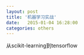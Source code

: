 ```yaml
---
layout:	post
title: '机器学习实战'
date:	2015-01-04 16:28:00
categories: others
---
```


从scikit-learning到tensorflow